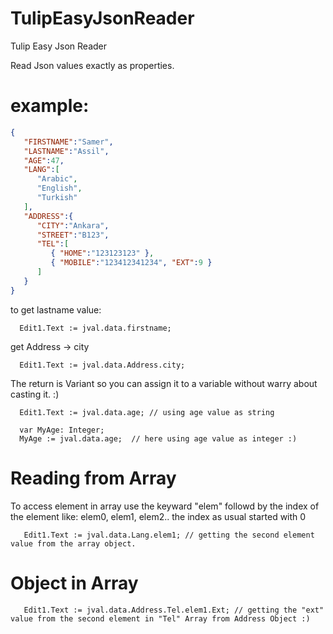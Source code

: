 # TulipEasyJsonReader
Tulip Easy Json Reader

Read Json values exactly as properties.

# example:

```json
{
   "FIRSTNAME":"Samer",
   "LASTNAME":"Assil",
   "AGE":47,
   "LANG":[
      "Arabic",
      "English",
      "Turkish"
   ],
   "ADDRESS":{
      "CITY":"Ankara",
      "STREET":"B123",
      "TEL":[
         { "HOME":"123123123" },
         { "MOBILE":"123412341234", "EXT":9 }
      ]
   }
}
```


to get lastname value:
```Delphi
  Edit1.Text := jval.data.firstname;
```

get Address -> city
```Delphi
  Edit1.Text := jval.data.Address.city;
```


The return is Variant so you can assign it to a variable without warry about casting it. :)

```Delphi
  Edit1.Text := jval.data.age; // using age value as string
  
  var MyAge: Integer;
  MyAge := jval.data.age;  // here using age value as integer :)
```

# Reading from Array 
To access element in array use the keyward "elem" followd by the index of the element like: elem0, elem1, elem2.. 
the index as usual started with 0 

```Delphi
   Edit1.Text := jval.data.Lang.elem1; // getting the second element value from the array object.
```
 
# Object in Array
```Delphi
   Edit1.Text := jval.data.Address.Tel.elem1.Ext; // getting the "ext" value from the second element in "Tel" Array from Address Object :)
```

